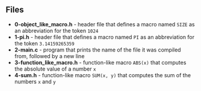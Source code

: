 ## Files
- **0-object_like_macro.h** - header file that defines a macro named `SIZE` as an abbreviation for the token `1024`
- **1-pi.h** - header file that defines a macro named `PI` as an abbreviation for the token `3.14159265359`
- **2-main.c** - program that prints the name of the file it was compiled from, followed by a new line
- **3-function_like_macro.h** - function-like macro `ABS(x)` that computes the absolute value of a number `x`
- **4-sum.h** - function-like macro `SUM(x, y)` that computes the sum of the numbers `x` and `y`
